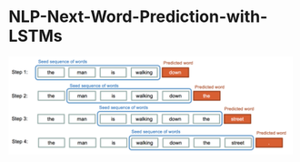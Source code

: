 # NLP-Next-Word-Prediction-with-LSTMs


<img src="https://github.com/shreymukh2020/NLP-Next-Word-Prediction-with-LSTMs/blob/main/Nextwordprediction_Lstms.png" alt="Seq to Seq Architecture" width="500"/>


